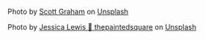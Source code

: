 Photo by <a href="https://unsplash.com/@homajob?utm_content=creditCopyText&utm_medium=referral&utm_source=unsplash">Scott Graham</a> on <a href="https://unsplash.com/photos/person-holding-pencil-near-laptop-computer-5fNmWej4tAA?utm_content=creditCopyText&utm_medium=referral&utm_source=unsplash">Unsplash</a>
  

Photo by <a href="https://unsplash.com/@thepaintedsquarejessica?utm_content=creditCopyText&utm_medium=referral&utm_source=unsplash">Jessica Lewis 🦋 thepaintedsquare</a> on <a href="https://unsplash.com/photos/rose-gold-iphone-6s-fJXv46LT7Xk?utm_content=creditCopyText&utm_medium=referral&utm_source=unsplash">Unsplash</a>
  